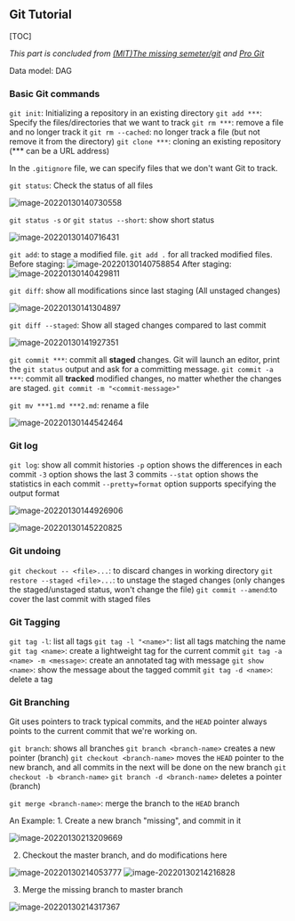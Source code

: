 ## Git Tutorial

[TOC]

*This part is concluded from [(MIT)The missing semeter/git](https://missing.csail.mit.edu/2020/git/) and [Pro Git](https://git-scm.com/book/zh/v2)*

Data model: DAG

### Basic Git commands

`git init`: Initializing a repository in an existing directory
`git add ***`: Specify the files/directories that we want to track
`git rm ***`: remove a file and no longer track it
`git rm --cached`: no longer track a file (but not remove it from the directory)
`git clone ***`: cloning an existing repository (*** can be a URL address)

In the `.gitignore` file, we can specify files that we don't want Git to track. 

`git status`: Check the status of all files

![image-20220130140730558](C:\Users\wuyushen\AppData\Roaming\Typora\typora-user-images\image-20220130140730558.png)

`git status -s` or `git status --short`: show short status

![image-20220130140716431](C:\Users\wuyushen\AppData\Roaming\Typora\typora-user-images\image-20220130140716431.png)

`git add`: to stage a modified file. `git add .` for all tracked modified files.
Before staging:
![image-20220130140758854](C:\Users\wuyushen\AppData\Roaming\Typora\typora-user-images\image-20220130140758854.png)
After staging:
![image-20220130140429811](C:\Users\wuyushen\AppData\Roaming\Typora\typora-user-images\image-20220130140429811.png)

`git diff`: show all modifications since last staging (All unstaged changes)

![image-20220130141304897](C:\Users\wuyushen\AppData\Roaming\Typora\typora-user-images\image-20220130141304897.png)

`git diff --staged`: Show all staged changes compared to last commit

![image-20220130141927351](C:\Users\wuyushen\AppData\Roaming\Typora\typora-user-images\image-20220130141927351.png)



`git commit ***`: commit all **staged** changes. Git will launch an editor, print the `git status` output and ask for a committing message.
`git commit -a ***`: commit all **tracked** modified changes, no matter whether the changes are staged.
`git commit -m "<commit-message>"`

`git mv ***1.md ***2.md`: rename a file

![image-20220130144542464](C:\Users\wuyushen\AppData\Roaming\Typora\typora-user-images\image-20220130144542464.png)



### Git log

`git log`: show all commit histories
`-p` option shows the differences in each commit
`-3` option shows the last 3 commits
`--stat` option shows the statistics in each commit
`--pretty=format` option supports specifying the output format

![image-20220130144926906](C:\Users\wuyushen\AppData\Roaming\Typora\typora-user-images\image-20220130144926906.png)

![image-20220130145220825](C:\Users\wuyushen\AppData\Roaming\Typora\typora-user-images\image-20220130145220825.png)



### Git undoing

`git checkout -- <file>...`: to discard changes in working directory
`git restore --staged <file>...`: to unstage the staged changes (only changes the staged/unstaged status, won't change the file)
`git commit --amend`:to cover the last commit with staged files

### Git Tagging

`git tag -l`: list all tags
`git tag -l "<name>"`: list all tags matching the name
`git tag <name>`: create a lightweight tag for the current commit
`git tag -a <name> -m <message>`: create an annotated tag with message
`git show <name>`: show the message about the tagged commit
`git tag -d <name>`: delete a tag

### Git Branching

Git uses pointers to track typical commits, and the `HEAD` pointer always points to the current commit that we're working on.

`git branch`: shows all branches
`git branch <branch-name>` creates a new pointer (branch)
`git checkout <branch-name>` moves the `HEAD` pointer to the new branch, and all commits in the next will be done on the new branch
`git checkout -b <branch-name>`
`git branch -d <branch-name>` deletes a pointer (branch)

`git merge <branch-name>`: merge the branch to the `HEAD` branch

An Example: 1. Create a new branch "missing", and commit in it

![image-20220130213209669](C:\Users\wuyushen\AppData\Roaming\Typora\typora-user-images\image-20220130213209669.png)

2. Checkout the master branch, and do modifications here

![image-20220130214053777](C:\Users\wuyushen\AppData\Roaming\Typora\typora-user-images\image-20220130214053777.png)
![image-20220130214216828](C:\Users\wuyushen\AppData\Roaming\Typora\typora-user-images\image-20220130214216828.png)

3. Merge the missing branch to master branch

![image-20220130214317367](C:\Users\wuyushen\AppData\Roaming\Typora\typora-user-images\image-20220130214317367.png)

